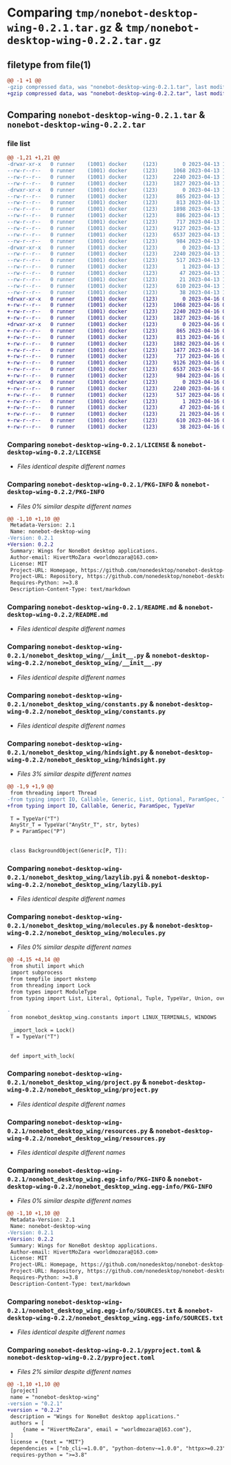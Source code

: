 # Comparing `tmp/nonebot-desktop-wing-0.2.1.tar.gz` & `tmp/nonebot-desktop-wing-0.2.2.tar.gz`

## filetype from file(1)

```diff
@@ -1 +1 @@
-gzip compressed data, was "nonebot-desktop-wing-0.2.1.tar", last modified: Thu Apr 13 14:19:21 2023, max compression
+gzip compressed data, was "nonebot-desktop-wing-0.2.2.tar", last modified: Sun Apr 16 08:44:23 2023, max compression
```

## Comparing `nonebot-desktop-wing-0.2.1.tar` & `nonebot-desktop-wing-0.2.2.tar`

### file list

```diff
@@ -1,21 +1,21 @@
-drwxr-xr-x   0 runner    (1001) docker     (123)        0 2023-04-13 14:19:21.126456 nonebot-desktop-wing-0.2.1/
--rw-r--r--   0 runner    (1001) docker     (123)     1068 2023-04-13 14:19:11.000000 nonebot-desktop-wing-0.2.1/LICENSE
--rw-r--r--   0 runner    (1001) docker     (123)     2240 2023-04-13 14:19:21.126456 nonebot-desktop-wing-0.2.1/PKG-INFO
--rw-r--r--   0 runner    (1001) docker     (123)     1827 2023-04-13 14:19:11.000000 nonebot-desktop-wing-0.2.1/README.md
-drwxr-xr-x   0 runner    (1001) docker     (123)        0 2023-04-13 14:19:21.122456 nonebot-desktop-wing-0.2.1/nonebot_desktop_wing/
--rw-r--r--   0 runner    (1001) docker     (123)      865 2023-04-13 14:19:11.000000 nonebot-desktop-wing-0.2.1/nonebot_desktop_wing/__init__.py
--rw-r--r--   0 runner    (1001) docker     (123)      813 2023-04-13 14:19:11.000000 nonebot-desktop-wing-0.2.1/nonebot_desktop_wing/constants.py
--rw-r--r--   0 runner    (1001) docker     (123)     1898 2023-04-13 14:19:11.000000 nonebot-desktop-wing-0.2.1/nonebot_desktop_wing/hindsight.py
--rw-r--r--   0 runner    (1001) docker     (123)      886 2023-04-13 14:19:11.000000 nonebot-desktop-wing-0.2.1/nonebot_desktop_wing/lazylib.py
--rw-r--r--   0 runner    (1001) docker     (123)      717 2023-04-13 14:19:11.000000 nonebot-desktop-wing-0.2.1/nonebot_desktop_wing/lazylib.pyi
--rw-r--r--   0 runner    (1001) docker     (123)     9127 2023-04-13 14:19:11.000000 nonebot-desktop-wing-0.2.1/nonebot_desktop_wing/molecules.py
--rw-r--r--   0 runner    (1001) docker     (123)     6537 2023-04-13 14:19:11.000000 nonebot-desktop-wing-0.2.1/nonebot_desktop_wing/project.py
--rw-r--r--   0 runner    (1001) docker     (123)      984 2023-04-13 14:19:11.000000 nonebot-desktop-wing-0.2.1/nonebot_desktop_wing/resources.py
-drwxr-xr-x   0 runner    (1001) docker     (123)        0 2023-04-13 14:19:21.126456 nonebot-desktop-wing-0.2.1/nonebot_desktop_wing.egg-info/
--rw-r--r--   0 runner    (1001) docker     (123)     2240 2023-04-13 14:19:21.000000 nonebot-desktop-wing-0.2.1/nonebot_desktop_wing.egg-info/PKG-INFO
--rw-r--r--   0 runner    (1001) docker     (123)      517 2023-04-13 14:19:21.000000 nonebot-desktop-wing-0.2.1/nonebot_desktop_wing.egg-info/SOURCES.txt
--rw-r--r--   0 runner    (1001) docker     (123)        1 2023-04-13 14:19:21.000000 nonebot-desktop-wing-0.2.1/nonebot_desktop_wing.egg-info/dependency_links.txt
--rw-r--r--   0 runner    (1001) docker     (123)       47 2023-04-13 14:19:21.000000 nonebot-desktop-wing-0.2.1/nonebot_desktop_wing.egg-info/requires.txt
--rw-r--r--   0 runner    (1001) docker     (123)       21 2023-04-13 14:19:21.000000 nonebot-desktop-wing-0.2.1/nonebot_desktop_wing.egg-info/top_level.txt
--rw-r--r--   0 runner    (1001) docker     (123)      610 2023-04-13 14:19:11.000000 nonebot-desktop-wing-0.2.1/pyproject.toml
--rw-r--r--   0 runner    (1001) docker     (123)       38 2023-04-13 14:19:21.126456 nonebot-desktop-wing-0.2.1/setup.cfg
+drwxr-xr-x   0 runner    (1001) docker     (123)        0 2023-04-16 08:44:23.440392 nonebot-desktop-wing-0.2.2/
+-rw-r--r--   0 runner    (1001) docker     (123)     1068 2023-04-16 08:44:07.000000 nonebot-desktop-wing-0.2.2/LICENSE
+-rw-r--r--   0 runner    (1001) docker     (123)     2240 2023-04-16 08:44:23.440392 nonebot-desktop-wing-0.2.2/PKG-INFO
+-rw-r--r--   0 runner    (1001) docker     (123)     1827 2023-04-16 08:44:07.000000 nonebot-desktop-wing-0.2.2/README.md
+drwxr-xr-x   0 runner    (1001) docker     (123)        0 2023-04-16 08:44:23.440392 nonebot-desktop-wing-0.2.2/nonebot_desktop_wing/
+-rw-r--r--   0 runner    (1001) docker     (123)      865 2023-04-16 08:44:07.000000 nonebot-desktop-wing-0.2.2/nonebot_desktop_wing/__init__.py
+-rw-r--r--   0 runner    (1001) docker     (123)      813 2023-04-16 08:44:07.000000 nonebot-desktop-wing-0.2.2/nonebot_desktop_wing/constants.py
+-rw-r--r--   0 runner    (1001) docker     (123)     1882 2023-04-16 08:44:07.000000 nonebot-desktop-wing-0.2.2/nonebot_desktop_wing/hindsight.py
+-rw-r--r--   0 runner    (1001) docker     (123)     1477 2023-04-16 08:44:07.000000 nonebot-desktop-wing-0.2.2/nonebot_desktop_wing/lazylib.py
+-rw-r--r--   0 runner    (1001) docker     (123)      717 2023-04-16 08:44:07.000000 nonebot-desktop-wing-0.2.2/nonebot_desktop_wing/lazylib.pyi
+-rw-r--r--   0 runner    (1001) docker     (123)     9126 2023-04-16 08:44:07.000000 nonebot-desktop-wing-0.2.2/nonebot_desktop_wing/molecules.py
+-rw-r--r--   0 runner    (1001) docker     (123)     6537 2023-04-16 08:44:07.000000 nonebot-desktop-wing-0.2.2/nonebot_desktop_wing/project.py
+-rw-r--r--   0 runner    (1001) docker     (123)      984 2023-04-16 08:44:07.000000 nonebot-desktop-wing-0.2.2/nonebot_desktop_wing/resources.py
+drwxr-xr-x   0 runner    (1001) docker     (123)        0 2023-04-16 08:44:23.440392 nonebot-desktop-wing-0.2.2/nonebot_desktop_wing.egg-info/
+-rw-r--r--   0 runner    (1001) docker     (123)     2240 2023-04-16 08:44:23.000000 nonebot-desktop-wing-0.2.2/nonebot_desktop_wing.egg-info/PKG-INFO
+-rw-r--r--   0 runner    (1001) docker     (123)      517 2023-04-16 08:44:23.000000 nonebot-desktop-wing-0.2.2/nonebot_desktop_wing.egg-info/SOURCES.txt
+-rw-r--r--   0 runner    (1001) docker     (123)        1 2023-04-16 08:44:23.000000 nonebot-desktop-wing-0.2.2/nonebot_desktop_wing.egg-info/dependency_links.txt
+-rw-r--r--   0 runner    (1001) docker     (123)       47 2023-04-16 08:44:23.000000 nonebot-desktop-wing-0.2.2/nonebot_desktop_wing.egg-info/requires.txt
+-rw-r--r--   0 runner    (1001) docker     (123)       21 2023-04-16 08:44:23.000000 nonebot-desktop-wing-0.2.2/nonebot_desktop_wing.egg-info/top_level.txt
+-rw-r--r--   0 runner    (1001) docker     (123)      610 2023-04-16 08:44:07.000000 nonebot-desktop-wing-0.2.2/pyproject.toml
+-rw-r--r--   0 runner    (1001) docker     (123)       38 2023-04-16 08:44:23.440392 nonebot-desktop-wing-0.2.2/setup.cfg
```

### Comparing `nonebot-desktop-wing-0.2.1/LICENSE` & `nonebot-desktop-wing-0.2.2/LICENSE`

 * *Files identical despite different names*

### Comparing `nonebot-desktop-wing-0.2.1/PKG-INFO` & `nonebot-desktop-wing-0.2.2/PKG-INFO`

 * *Files 0% similar despite different names*

```diff
@@ -1,10 +1,10 @@
 Metadata-Version: 2.1
 Name: nonebot-desktop-wing
-Version: 0.2.1
+Version: 0.2.2
 Summary: Wings for NoneBot desktop applications.
 Author-email: HivertMoZara <worldmozara@163.com>
 License: MIT
 Project-URL: Homepage, https://github.com/nonedesktop/nonebot-desktop-wing
 Project-URL: Repository, https://github.com/nonedesktop/nonebot-desktop-wing
 Requires-Python: >=3.8
 Description-Content-Type: text/markdown
```

### Comparing `nonebot-desktop-wing-0.2.1/README.md` & `nonebot-desktop-wing-0.2.2/README.md`

 * *Files identical despite different names*

### Comparing `nonebot-desktop-wing-0.2.1/nonebot_desktop_wing/__init__.py` & `nonebot-desktop-wing-0.2.2/nonebot_desktop_wing/__init__.py`

 * *Files identical despite different names*

### Comparing `nonebot-desktop-wing-0.2.1/nonebot_desktop_wing/constants.py` & `nonebot-desktop-wing-0.2.2/nonebot_desktop_wing/constants.py`

 * *Files identical despite different names*

### Comparing `nonebot-desktop-wing-0.2.1/nonebot_desktop_wing/hindsight.py` & `nonebot-desktop-wing-0.2.2/nonebot_desktop_wing/hindsight.py`

 * *Files 3% similar despite different names*

```diff
@@ -1,9 +1,9 @@
 from threading import Thread
-from typing import IO, Callable, Generic, List, Optional, ParamSpec, TypeVar
+from typing import IO, Callable, Generic, ParamSpec, TypeVar
 
 T = TypeVar("T")
 AnyStr_T = TypeVar("AnyStr_T", str, bytes)
 P = ParamSpec("P")
 
 
 class BackgroundObject(Generic[P, T]):
```

### Comparing `nonebot-desktop-wing-0.2.1/nonebot_desktop_wing/lazylib.pyi` & `nonebot-desktop-wing-0.2.2/nonebot_desktop_wing/lazylib.pyi`

 * *Files identical despite different names*

### Comparing `nonebot-desktop-wing-0.2.1/nonebot_desktop_wing/molecules.py` & `nonebot-desktop-wing-0.2.2/nonebot_desktop_wing/molecules.py`

 * *Files 0% similar despite different names*

```diff
@@ -4,15 +4,14 @@
 from shutil import which
 import subprocess
 from tempfile import mkstemp
 from threading import Lock
 from types import ModuleType
 from typing import List, Literal, Optional, Tuple, TypeVar, Union, overload
 
-
 from nonebot_desktop_wing.constants import LINUX_TERMINALS, WINDOWS
 
 _import_lock = Lock()
 T = TypeVar("T")
 
 
 def import_with_lock(
```

### Comparing `nonebot-desktop-wing-0.2.1/nonebot_desktop_wing/project.py` & `nonebot-desktop-wing-0.2.2/nonebot_desktop_wing/project.py`

 * *Files identical despite different names*

### Comparing `nonebot-desktop-wing-0.2.1/nonebot_desktop_wing/resources.py` & `nonebot-desktop-wing-0.2.2/nonebot_desktop_wing/resources.py`

 * *Files identical despite different names*

### Comparing `nonebot-desktop-wing-0.2.1/nonebot_desktop_wing.egg-info/PKG-INFO` & `nonebot-desktop-wing-0.2.2/nonebot_desktop_wing.egg-info/PKG-INFO`

 * *Files 0% similar despite different names*

```diff
@@ -1,10 +1,10 @@
 Metadata-Version: 2.1
 Name: nonebot-desktop-wing
-Version: 0.2.1
+Version: 0.2.2
 Summary: Wings for NoneBot desktop applications.
 Author-email: HivertMoZara <worldmozara@163.com>
 License: MIT
 Project-URL: Homepage, https://github.com/nonedesktop/nonebot-desktop-wing
 Project-URL: Repository, https://github.com/nonedesktop/nonebot-desktop-wing
 Requires-Python: >=3.8
 Description-Content-Type: text/markdown
```

### Comparing `nonebot-desktop-wing-0.2.1/nonebot_desktop_wing.egg-info/SOURCES.txt` & `nonebot-desktop-wing-0.2.2/nonebot_desktop_wing.egg-info/SOURCES.txt`

 * *Files identical despite different names*

### Comparing `nonebot-desktop-wing-0.2.1/pyproject.toml` & `nonebot-desktop-wing-0.2.2/pyproject.toml`

 * *Files 2% similar despite different names*

```diff
@@ -1,10 +1,10 @@
 [project]
 name = "nonebot-desktop-wing"
-version = "0.2.1"
+version = "0.2.2"
 description = "Wings for NoneBot desktop applications."
 authors = [
     {name = "HivertMoZara", email = "worldmozara@163.com"},
 ]
 license = {text = "MIT"}
 dependencies = ["nb_cli~=1.0.0", "python-dotenv~=1.0.0", "httpx>=0.23"]
 requires-python = ">=3.8"
```

